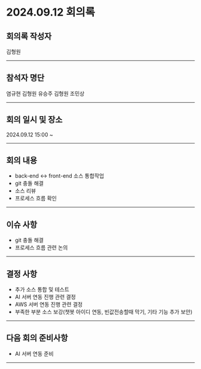 # 2024.09.12 회의록
## 회의록 작성자
김형원
***
## 참석자 명단
염규현
김형원
유승주
김형원
조민상
***
## 회의 일시 및 장소
2024.09.12 15:00 ~


***
## 회의 내용
- back-end <-> front-end 소스 통합작업
- git 충돌 해결
- 소스 리뷰
- 프로세스 흐름 확인

***
## 이슈 사항
- git 충돌 해결
- 프로세스 흐름 관련 논의


***
## 결정 사항
- 추가 소스 통합 및 테스트
- AI 서버 연동 진행 관련 결정
- AWS 서버 연동 진행 관련 결정
- 부족한 부분 소스 보강(챗봇 아이디 연동, 빈값전송할때 막기, 기타 기능 추가 보안)

***
## 다음 회의 준비사항
- AI 서버 연동 준비
  
***
